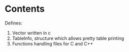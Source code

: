 # Contents

Defines:
1. Vector written in c
2. TableInfo, structure which allows pretty table printing
3. Functions handling files for C and C++
